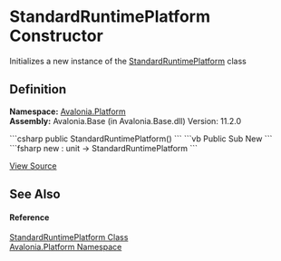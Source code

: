 # StandardRuntimePlatform Constructor


Initializes a new instance of the <a href="T_Avalonia_Platform_StandardRuntimePlatform">StandardRuntimePlatform</a> class



## Definition
**Namespace:** <a href="N_Avalonia_Platform">Avalonia.Platform</a>  
**Assembly:** Avalonia.Base (in Avalonia.Base.dll) Version: 11.2.0

<Tabs groupId="api-code-preview">
<TabItem value="csharp" label="C#">
```csharp
public StandardRuntimePlatform()
```
</TabItem>
<TabItem value="vb" label="VB">
```vb
Public Sub New
```
</TabItem>
<TabItem value="fsharp" label="F#">
```fsharp
new : unit -> StandardRuntimePlatform
```
</TabItem>
</Tabs>



<a href="https://github.com/AvaloniaUI/Avalonia/tree/master/src/Avalonia.Base/Platform/StandardRuntimePlatform.cs" title="View the source code">View Source</a>



## See Also


#### Reference
<a href="T_Avalonia_Platform_StandardRuntimePlatform">StandardRuntimePlatform Class</a>  
<a href="N_Avalonia_Platform">Avalonia.Platform Namespace</a>  
